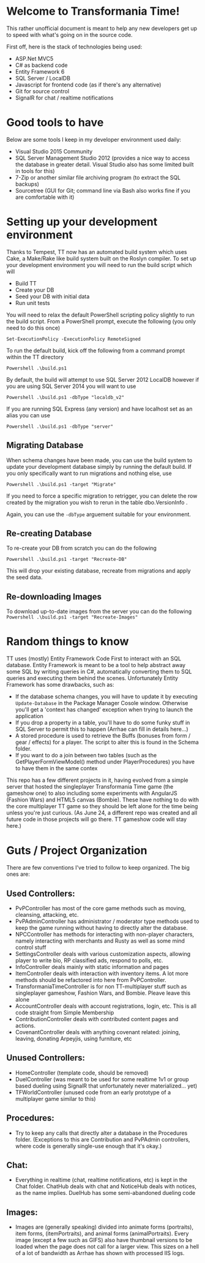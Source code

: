# Welcome to Transformania Time! #
This rather unofficial document is meant to help any new developers get up to speed with what's going on in the source code.

First off, here is the stack of technologies being used:

* ASP.Net MVC5
* C# as backend code
* Entity Framework 6
* SQL Server / LocalDB
* Javascript for frontend code (as if there's any alternative)
* Git for source control
* SignalR for chat / realtime notifications

# Good tools to have #

Below are some tools I keep in my developer environment used daily:

* Visual Studio 2015 Community
* SQL Server Management Studio 2012 (provides a nice way to access the database in greater detail.  Visual Studio also has some limited built in tools for this)
* 7-Zip or another similar file archiving program (to extract the SQL backups)
* Sourcetree (GUI for Git; command line via Bash also works fine if you are comfortable with it)

# Setting up your development environment #

Thanks to Tempest, TT now has an automated build system which uses Cake, a Make/Rake like build system built on the Roslyn compiler. To set up your development environment you will need to run the build script which will 

* Build TT
* Create your DB
* Seed your DB with initial data
* Run unit tests

You will need to relax the default PowerShell scripting policy slightly to run the build script. From a PowerShell prompt, execute the following (you only need to do this once)

```
Set-ExecutionPolicy -ExecutionPolicy RemoteSigned
```

To run the default build, kick off the following from a command prompt within the TT directory

```
Powershell .\build.ps1
```

By default, the build will attempt to use SQL Server 2012 LocalDB however if you are using SQL Server 2014 you will want to use

```
Powershell .\build.ps1 -dbType "localdb_v2"
```

If you are running SQL Express (any version) and have localhost set as an alias you can use 

```
Powershell .\build.ps1 -dbType "server"
```

## Migrating Database ##

When schema changes have been made, you can use the build system to update your development database simply by running the default build. If you only specifically want to run migrations and nothing else, use 

```
Powershell .\build.ps1 -target "Migrate"
```

If you need to force a specific migration to retrigger, you can delete the row created by the migration you wish to rerun in the table dbo.VersionInfo .

Again, you can use the `-dbType` arguement suitable for your environment.

## Re-creating Database ##

To re-create your DB from scratch you can do the following

`Powershell .\build.ps1 -target "Recreate-DB"`

This will drop your existing database, recreate from migrations and apply the seed data.

## Re-downloading Images ##
To download up-to-date images from the server you can do the following
`Powershell .\build.ps1 -target "Recreate-Images"`

# Random things to know #

 TT uses (mostly) Entity Framework Code First to interact with an SQL database.  Entity Framework is meant to be a tool to help abstract away some SQL by writing queries in C#, automatically converting them to SQL queries and executing them behind the scenes.  Unfortunately Entity Framework has some drawbacks, such as:

  - If the database schema changes, you will have to update it by executing `Update-Database` in the Package Manager Cosole window.  Otherwise you'll get a 'context has changed' exception when trying to launch the application
  - If you drop a property in a table, you'll have to do some funky stuff in SQL Server to permit this to happen (Arrhae can fill in details here...)
  - A stored procedure is used to retrieve the Buffs (bonuses from form / gear / effects) for a player.  The script to alter this is found in the Schema folder.
  - If you want to do a join between two tables (such as the GetPlayerFormViewModel() method under PlayerProcedures) you have to have them in the same contex

  This repo has a few different projects in it, having evolved from a simple server that hosted the singleplayer Transformania Time game (the gameshow one) to also including some experiments with AngularJS (Fashion Wars) and HTML5 canvas (Bombie).  These have nothing to do with the core multiplayer TT game so they should be left alone for the time being unless you're just curious.  (As June 24, a different repo was created and all future code in those projects will go there.  TT gameshow code will stay here.)

# Guts / Project Organization  #

There are few conventions I've tried to follow to keep organized.  The big ones are:

## Used Controllers: ##

- PvPController has most of the core game methods such as moving, cleansing, attacking, etc.
- PvPAdminController has administrator / moderator type methods used to keep the game running without having to directly alter the database.  
- NPCController has methods for interacting with non-player characters, namely interacting with merchants and Rusty as well as some mind control stuff
- SettingsController deals with various customization aspects, allowing player to write bio, RP classified ads, respond to polls, etc.
- InfoController deals mainly with static information and pages
- ItemController deals with interaction with inventory items.  A lot more methods should be refactored into here from PvPController.
- TransformaniaTimeController is for non TT-multiplayer stuff such as singleplayer gameshow, Fashion Wars, and Bombie.  Pleave leave this alone
- AccountController deals with account registrations, login, etc.  This is all code straight from Simple Membership
- ContributionController deals with contributed content pages and actions.
- CovenantController deals with anything covenant related: joining, leaving, donating Arpeyjis, using furniture, etc


## Unused Controllers: ##

- HomeController (template code, should be removed)
- DuelController (was meant to be used for some realtime 1v1 or group based dueling using SignalR that unfortunately never materialized... yet)
- TFWorldController (unused code from an early prototype of a multiplayer game similar to this)

## Procedures: ##

- Try to keep any calls that directly alter a database in the Procedures folder.  (Exceptions to this are Contribution and PvPAdmin controllers, where code is generally single-use enough that it's okay.)


## Chat: ##

- Everything in realtime (chat, realtime notifications, etc) is kept in the Chat folder.  ChatHub deals with chat and NoticeHub deals with notices, as the name implies.  DuelHub has some semi-abandoned dueling code

## Images: ##

- Images are (generally speaking) divided into animate forms (portraits), item forms, (itemPortraits), and animal forms (animalPortraits).  Every image (except a few such as GIFS) also have thumbnail versions to be loaded when the page does not call for a larger view.  This sizes on a hell of a lot of bandwidth as Arrhae has shown with processed IIS logs.

